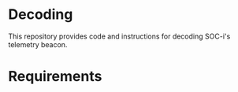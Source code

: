 # Decoding
This repository provides code and instructions for decoding SOC-i's telemetry beacon.
# Requirements

